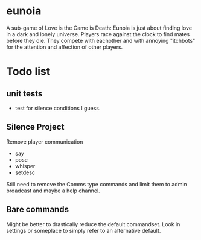 # eunoia
A sub-game of Love is the Game is Death: Eunoia is just about finding love in a dark and lonely universe.
Players race against the clock to find mates before they die. They compete with
eachother and with annoying "itchbots" for the attention and affection of other
players.


# Todo list

## unit tests

* test for silence conditions I guess.

## Silence Project

Remove player communication
* say
* pose
* whisper
* setdesc

Still need to remove the Comms type commands and limit them to admin
broadcast and maybe a help channel.

## Bare commands

Might be better to drastically reduce the default commandset. Look in 
settings or someplace to simply refer to an alternative default.
